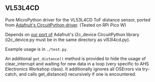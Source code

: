 ## VL53L4CD

Pure MicroPython driver for the VL53L4CD ToF distance sensor, ported from [Adafruit's CircuitPython driver](https://github.com/adafruit/Adafruit_CircuitPython_VL53L4CD). (Tested on RPi Pico W)

Depends on [our port of](https://github.com/AHSPC/adafruit_i2c_device_micropython_port) Adafruit's i2c_device CircuitPython library (i2c_device.py must be in the same directory as vl53l4cd.py).

Example usage is in `./test.py`.

An additional `get_distance()` method is provided to hide the usage of clear_interrupt and waiting for new data in a loop (very specific to AHS Electronics Workshop class). It additionally ignores all OSErrors via try-catch, and calls get_distance() recursively if one is encountered.

